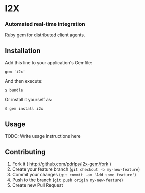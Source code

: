 # I2X

### Automated real-time integration

Ruby gem for distributed client agents.

## Installation

Add this line to your application's Gemfile:

    gem 'i2x'

And then execute:

    $ bundle

Or install it yourself as:

    $ gem install i2x

## Usage

TODO: Write usage instructions here

## Contributing

1. Fork it ( http://github.com/pdrlps/i2x-gem/fork )
2. Create your feature branch (`git checkout -b my-new-feature`)
3. Commit your changes (`git commit -am 'Add some feature'`)
4. Push to the branch (`git push origin my-new-feature`)
5. Create new Pull Request
